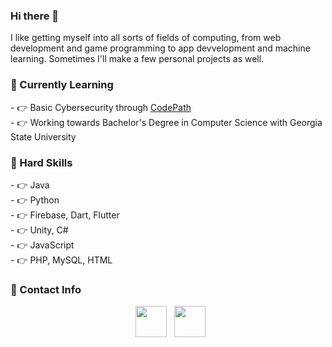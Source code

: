 ### Hi there 👋
I like getting myself into all sorts of fields of computing, from web development and game programming to app devvelopment and machine learning. Sometimes I'll make a few personal projects as well.

<h3>🔫 Currently Learning</h3>
- 👉 Basic Cybersecurity through <a href="https://www.codepath.org/">CodePath</a> <br>
- 👉 Working towards Bachelor's Degree in Computer Science with Georgia State University <br>

<h3>🚗 Hard Skills</h3> 
- 👉 Java <br>
- 👉 Python <br>
- 👉 Firebase, Dart, Flutter <br>
- 👉 Unity, C# <br>
- 👉 JavaScript <br>
- 👉 PHP, MySQL, HTML <br>

<h3> 🤙 Contact Info </h3>

<p align="center">
&nbsp; <a href="https://www.linkedin.com/in/aimbesi1/" target="_blank" rel="noopener noreferrer"><img src="https://img.icons8.com/plasticine/100/000000/linkedin.png" width="50" /></a>
&nbsp; <a href="mailto:tonyimbesi2@gmail.com" target="_blank" rel="noopener noreferrer"><img src="https://img.icons8.com/plasticine/100/000000/gmail.png"  width="50" /></a>
</p>

<!--
**aimbesi1/aimbesi1** is a ✨ _special_ ✨ repository because its `README.md` (this file) appears on your GitHub profile.

Here are some ideas to get you started:

- 🔭 I’m currently working on ...
- 🌱 I’m currently learning ...
- 👯 I’m looking to collaborate on ...
- 🤔 I’m looking for help with ...
- 💬 Ask me about ...
- 📫 How to reach me: ...
- 😄 Pronouns: ...
- ⚡ Fun fact: ...
-->
